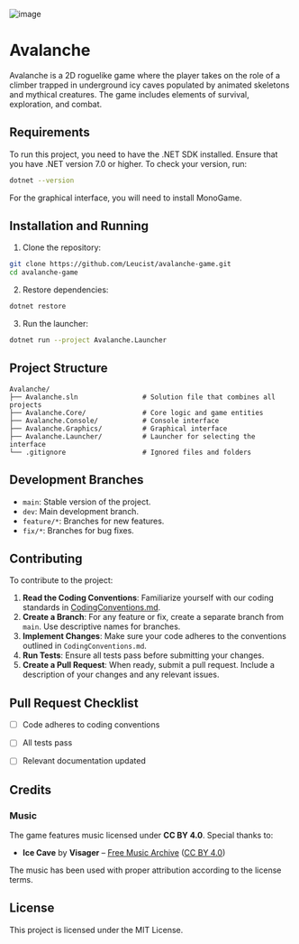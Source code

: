 ![image](https://github.com/user-attachments/assets/9f39a34a-1ef6-44d4-a97d-fcfd7ba50375)


# Avalanche

Avalanche is a 2D roguelike game where the player takes on the role of a climber trapped in underground icy caves populated by animated skeletons and mythical creatures. The game includes elements of survival, exploration, and combat.

## Requirements

To run this project, you need to have the .NET SDK installed. Ensure that you have .NET version 7.0 or higher. To check your version, run:

```bash
dotnet --version
```

For the graphical interface, you will need to install MonoGame.

## Installation and Running

1. Clone the repository:
```bash
git clone https://github.com/Leucist/avalanche-game.git
cd avalanche-game
```

2. Restore dependencies:
```bash
dotnet restore
```

3. Run the launcher:
```bash
dotnet run --project Avalanche.Launcher
```

## Project Structure

```
Avalanche/
├── Avalanche.sln                # Solution file that combines all projects
├── Avalanche.Core/              # Core logic and game entities
├── Avalanche.Console/           # Console interface
├── Avalanche.Graphics/          # Graphical interface
├── Avalanche.Launcher/          # Launcher for selecting the interface
└── .gitignore                   # Ignored files and folders
```

## Development Branches

- `main`: Stable version of the project.
- `dev`: Main development branch.
- `feature/*`: Branches for new features.
- `fix/*`: Branches for bug fixes.

## Contributing

To contribute to the project:

1. **Read the Coding Conventions**: Familiarize yourself with our coding standards in [CodingConventions.md](CodingConventions.md).
2. **Create a Branch**: For any feature or fix, create a separate branch from `main`. Use descriptive names for branches.
3. **Implement Changes**: Make sure your code adheres to the conventions outlined in `CodingConventions.md`.
4. **Run Tests**: Ensure all tests pass before submitting your changes.
5. **Create a Pull Request**: When ready, submit a pull request. Include a description of your changes and any relevant issues.


## Pull Request Checklist

- [ ] Code adheres to coding conventions
- [ ] All tests pass
- [ ] Relevant documentation updated


## Credits

### Music
The game features music licensed under **CC BY 4.0**. Special thanks to:

- **Ice Cave** by **Visager** – [Free Music Archive](https://freemusicarchive.org/) ([CC BY 4.0](https://creativecommons.org/licenses/by/4.0/))

The music has been used with proper attribution according to the license terms.


## License

This project is licensed under the MIT License.
